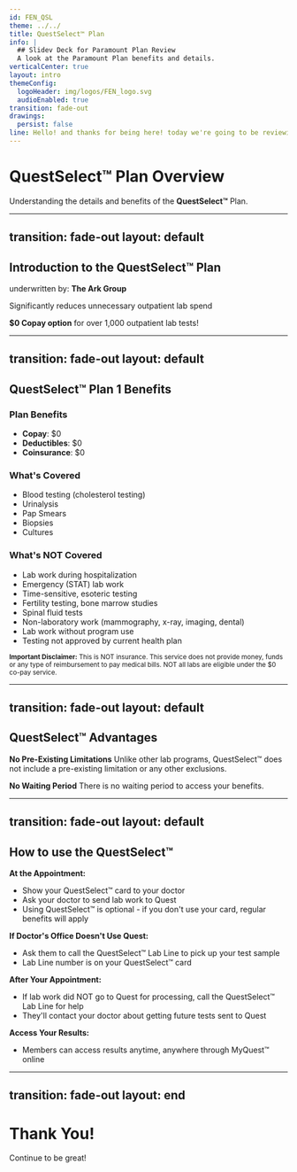 ```yaml
---
id: FEN_QSL
theme: ../../
title: QuestSelect™ Plan
info: |
  ## Slidev Deck for Paramount Plan Review
  A look at the Paramount Plan benefits and details.
verticalCenter: true
layout: intro
themeConfig:
  logoHeader: img/logos/FEN_logo.svg
  audioEnabled: true
transition: fade-out
drawings:
  persist: false
line: Hello! and thanks for being here! today we're going to be reviewing the Paramount Plan.
---
```


<SlideAudio deckKey="FEN_QSL" />

# QuestSelect™ Plan Overview 

Understanding the details and benefits of the **QuestSelect™** Plan.

---
transition: fade-out
layout: default
---

## Introduction to the QuestSelect™ Plan 

<p style="margin-bottom: 0">


underwritten by: **The Ark Group**

</p>


<v-click>

Significantly reduces unnecessary outpatient lab spend
</v-click>

<v-click>

**$0 Copay option** for over 1,000 outpatient lab tests!
</v-click>


---
transition: fade-out
layout: default
---

## QuestSelect™ Plan 1 Benefits

<div class="grid grid-cols-2 gap-8">

<div>

<v-click>

### Plan Benefits
- **Copay**: $0
- **Deductibles**: $0  
- **Coinsurance**: $0

</v-click>

<v-click>

### What's Covered
- Blood testing (cholesterol testing)
- Urinalysis
- Pap Smears
- Biopsies
- Cultures

</v-click>

</div>

<div>

<v-click>

### What's NOT Covered
- Lab work during hospitalization
- Emergency (STAT) lab work
- Time-sensitive, esoteric testing
- Fertility testing, bone marrow studies
- Spinal fluid tests
- Non-laboratory work (mammography, x-ray, imaging, dental)
- Lab work without program use
- Testing not approved by current health plan

</v-click>

</div>

</div>

<v-click>

<div class="mt-4 p-4 bg-yellow-50 border-l-4 border-yellow-400">
<small>

**Important Disclaimer:** This is NOT insurance. This service does not provide money, funds or any type of reimbursement to pay medical bills. NOT all labs are eligible under the $0 co-pay service.

</small>
</div>

</v-click>

---
transition: fade-out
layout: default
---

## QuestSelect™ Advantages

<v-click>

**No Pre-Existing Limitations**
Unlike other lab programs, QuestSelect™ does not include a pre-existing limitation or any other exclusions.

</v-click>

<v-click>

**No Waiting Period**
There is no waiting period to access your benefits.

</v-click>



---
transition: fade-out
layout: default
---

## How to use the QuestSelect™

<v-click>

**At the Appointment:**
- Show your QuestSelect™ card to your doctor
- Ask your doctor to send lab work to Quest
- Using QuestSelect™ is optional - if you don't use your card, regular benefits will apply

</v-click>

<v-click>

**If Doctor's Office Doesn't Use Quest:**
- Ask them to call the QuestSelect™ Lab Line to pick up your test sample
- Lab Line number is on your QuestSelect™ card

</v-click>

<v-click>

**After Your Appointment:**
- If lab work did NOT go to Quest for processing, call the QuestSelect™ Lab Line for help
- They'll contact your doctor about getting future tests sent to Quest

</v-click>

<v-click>

**Access Your Results:**
- Members can access results anytime, anywhere through MyQuest™ online

</v-click>

---
transition: fade-out
layout: end
---


# Thank You!

Continue to be great!
